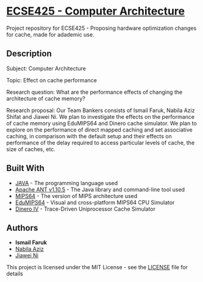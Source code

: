 # [ECSE425 - Computer Architecture](https://www.mcgill.ca/study/2018-2019/courses/ecse-425)

Project repository for ECSE425 - Proposing hardware optimization changes for cache, made for adademic use.

## Description

Subject: Computer Architecture 

Topic: Effect on cache performance

Research question: What are the performance effects of changing the architecture of cache memory?

Research proposal: Our Team Bankers consists of Ismail Faruk, Nabila Aziz Shifat and Jiawei Ni. We plan to investigate the effects on the performance of cache memory using EduMIPS64 and Dinero cache simulator. We plan to explore on the performance of direct mapped caching and set associative caching, in comparison with the default setup and their effects on performance of the delay required to access particular levels of cache, the size of caches, etc. 

## Built With

* [JAVA](https://www.java.com/en/) - The programming language used
* [Apache ANT v1.10.5](https://ant.apache.org/) - The Java library and command-line tool used
* [MIPS64](https://www.mips.com/products/architectures/mips64/) - The version of MIPS architecture used
* [EduMIPS64](https://www.edumips.org/) - Visual and cross-platform MIPS64 CPU Simulator
* [Dinero IV](http://pages.cs.wisc.edu/~markhill/DineroIV/) - Trace-Driven Uniprocessor Cache Simulator 

## Authors

* **Ismail Faruk**
* [Nabila Aziz](https://www.linkedin.com/in/nabila-aziz-shifat-866061115/)
* [Jiawei Ni](https://github.com/jiaweini)

This project is licensed under the MIT License - see the [LICENSE](LICENSE) file for details
